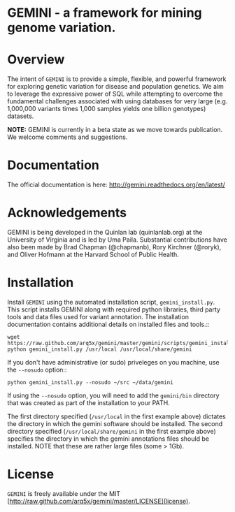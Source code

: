 GEMINI - a framework for mining genome variation.
=================================================

Overview
========
The intent of ``GEMINI`` is to provide a simple, flexible, and powerful
framework for exploring genetic variation for disease and population genetics.
We aim to leverage the expressive power of SQL while attempting to overcome
the fundamental challenges associated with using databases for very large
(e.g. 1,000,000 variants times 1,000 samples yields one billion genotypes)
datasets.

**NOTE:**  GEMINI is currently in a beta state as we move towards publication.
We welcome comments and suggestions.

Documentation
================

The official documentation is here: http://gemini.readthedocs.org/en/latest/


Acknowledgements
================
GEMINI is being developed in the Quinlan lab (quinlanlab.org) at the University
of Virginia and is led by Uma Paila.  Substantial contributions have also been
made by Brad Chapman (@chapmanb), Rory Kirchner (@roryk), and Oliver Hofmann
at the Harvard School of Public Health.


Installation
============
Install ``GEMINI`` using the automated installation script, `gemini_install.py`. This
script installs GEMINI along with required python libraries, third party tools and data 
files used for variant annotation. The installation documentation contains additional 
details on installed files and tools.::

    wget https://raw.github.com/arq5x/gemini/master/gemini/scripts/gemini_install.py
    python gemini_install.py /usr/local /usr/local/share/gemini

If you don't have administrative (or sudo) priveleges on you machine, use the
`--nosudo` option::

    python gemini_install.py --nosudo ~/src ~/data/gemini

If using the `--nosudo` option, you will need to add the `gemini/bin` directory
that was created as part of the installation to your PATH.

The first directory specified (`/usr/local` in the first example above) dictates 
the directory in which the gemini software should be installed.  The second
directory specified (`/usr/local/share/gemini` in the first example above) specifies
the directory in which the gemini annotations files should be installed.  NOTE that
these are rather large files (some > 1Gb).  

License
================
`GEMINI` is freely available under the MIT [http://raw.github.com/arq5x/gemini/master/LICENSE](license).